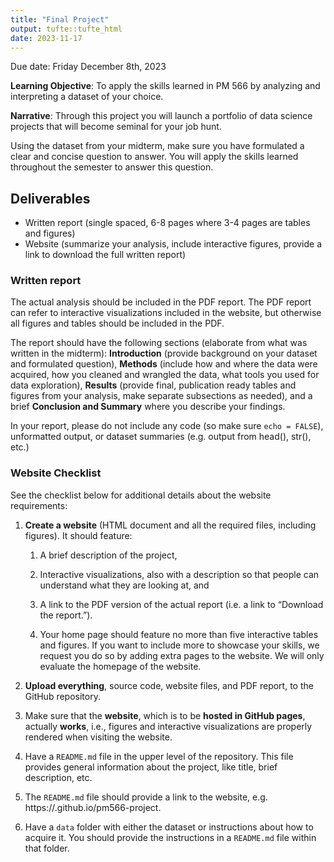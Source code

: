 ```yaml
---
title: "Final Project"
output: tufte::tufte_html
date: 2023-11-17
---
```


Due date: Friday December 8th, 2023

**Learning Objective**: To apply the skills learned in
PM 566 by analyzing and interpreting a dataset of your choice.

**Narrative**: Through this project you will launch a
portfolio of data science projects that will become seminal for your job hunt.

Using the dataset from your midterm, make sure you have
formulated a clear and concise question to answer. You will apply the skills learned throughout the semester to answer this question.

## Deliverables
- Written report (single spaced, 6-8 pages where 3-4 pages are tables and figures)
- Website (summarize your analysis, include interactive figures, provide a link to download the full written report)

### Written report
The actual analysis should be included in the PDF report. The PDF report can refer to interactive visualizations included in the website, but otherwise all figures and tables should be included in the PDF.

The report should have the following sections (elaborate
from what was written in the midterm):
**Introduction** (provide background on your
dataset and formulated question), **Methods**
(include how and where the data were acquired, how you cleaned and
wrangled the data, what tools you used for data exploration),
**Results** (provide final, publication ready
tables and figures from your analysis, make separate subsections as needed),
and a brief **Conclusion and Summary** where
you describe your findings.

In your report, please do not include any code (so make sure
`echo = FALSE`), unformatted output, or dataset summaries (e.g. output from head(), str(), etc.)

### Website Checklist
See the checklist below for additional details about the website requirements:

1.  <span dir="ltr">**Create a website** (HTML document and all the
    required files, including figures). It should feature:</span>
    
    1.  <span dir="ltr">A brief description of the project,</span>
    
    2.  <span dir="ltr">Interactive visualizations, also with a
        description so that people can understand what they are
        looking at, and</span>
    
    3.  <span dir="ltr">A link to the PDF version of the actual report
        (i.e. a link to “Download the report.”).</span>
    
    4.  <span dir="ltr">Your home page should feature no more than
        five interactive tables and figures. If you want to include
        more to showcase your skills, we request you do so by adding
        extra pages to the website. We will only evaluate the homepage
        of the website.</span>
        
2.  <span dir="ltr">**Upload everything**, source code, website files,
    and PDF report, to the GitHub repository.</span>

3.  <span dir="ltr">Make sure that the **website**, which is to be
    **hosted in GitHub pages**, actually **works**, i.e., figures and
    interactive visualizations are properly rendered when visiting the
    website.</span>

4.  <span dir="ltr">Have a `README.md` file in the upper level of
    the repository. This file provides general information about the
    project, like title, brief description, etc.</span>

5.  <span dir="ltr">The `README.md` file should provide a link to the website, e.g.
    https://<USERNAME>.github.io/pm566-project.</span>

6.  <span dir="ltr">Have a `data` folder with either the dataset or
    instructions about how to acquire it. You should provide the
    instructions in a `README.md` file within that folder.</span>

